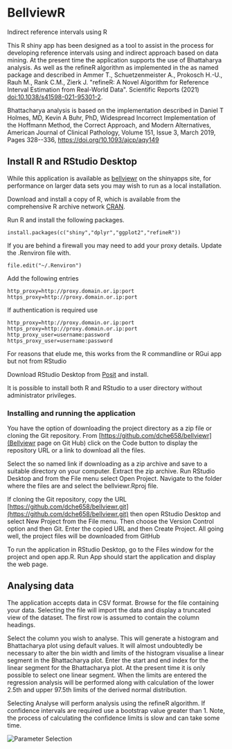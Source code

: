 # BellviewR

Indirect reference intervals using R

This R shiny app has been designed as a tool to assist in the process for
developing reference intervals using and indirect approach based on data mining.
At the present time the application supports the use of Bhattaharya analysis. As
well as the refineR algorithm as implemented in the as named package and
described in Ammer T., Schuetzenmeister A., Prokosch H.-U., Rauh M., Rank C.M.,
Zierk J. "refineR: A Novel Algorithm for Reference Interval Estimation from
Real-World Data". Scientific Reports (2021) <doi:10.1038/s41598-021-95301-2>.

Bhattacharya analysis is based on the implementation described in Daniel T
Holmes, MD, Kevin A Buhr, PhD, Widespread Incorrect Implementation of the
Hoffmann Method, the Correct Approach, and Modern Alternatives, American Journal
of Clinical Pathology, Volume 151, Issue 3, March 2019, Pages 328--336,
<https://doi.org/10.1093/ajcp/aqy149>

## Install R and RStudio Desktop

While this application is available as
[bellviewr](https://grasstree.shinyapps.io/bellviewr/) on the shinyapps site,
for performance on larger data sets you may wish to run as a local installation.

Download and install a copy of R, which is available from the comprehensive R
archive network [CRAN](https://cran.r-project.org/mirrors.html).

Run R and install the following packages.

    install.packages(c("shiny","dplyr","ggplot2","refineR"))

If you are behind a firewall you may need to add your proxy details. Update the
.Renviron file with.

    file.edit("~/.Renviron")

Add the following entries

    http_proxy=http://proxy.domain.or.ip:port
    https_proxy=http://proxy.domain.or.ip:port

If authentication is required use

    http_proxy=http://proxy.domain.or.ip:port
    https_proxy=http://proxy.domain.or.ip:port
    http_proxy_user=username:password
    https_proxy_user=username:password

For reasons that elude me, this works from the R commandline or RGui app but not
from RStudio

Download RStudio Desktop from
[Posit](https://posit.co/download/rstudio-desktop/) and install.

It is possible to install both R and RStudio to a user directory without
administrator privileges.

### Installing and running the application

You have the option of downloading the project directory as a zip file or
cloning the Git repository. From [https://github.com/dche658/bellviewr](Bellviewr page on Git Hub) click on the Code button to display
the repository URL or a link to download all the files.

Select the so named link if downloading as a zip archive and save to a suitable
directory on your computer. Extract the zip archive. Run RStudio Desktop and
from the File menu select Open Project. Navigate to the folder where the files
are and select the bellviewr.Rproj file.

If cloning the Git repository, copy the URL
[https://github.com/dche658/bellviewr.git](https://github.com/dche658/bellviewr.git)
then open RStudio Desktop and select New Project from the File menu. Then choose
the Version Control option and then Git. Enter the copied URL and then Create 
Project. All going well, the project files will be downloaded from GitHub

To run the application in RStudio Desktop, go to the Files window for the project
and open app.R. Run App should start the application and display the web page.

## Analysing data

The application accepts data in CSV format. Browse for the file containing
your data. Selecting the file will import the data and display a truncated 
view of the dataset. The first row is assumed to contain the column headings.

Select the column you wish to analyse. This will generate a histogram and 
Bhattacharya plot using default values. It will almost undoubtedly be 
necessary to alter the bin width and limits of the histogram visualise a 
linear segment in the Bhattacharya plot. Enter the start and end index for the linear segment for the Bhattacharya plot. At the present time it is only possible to select one linear segment. When the limits are entered the regression analysis will be performed along with calculation of the lower 2.5th and upper 97.5th limits of the derived normal distribution.

Selecting Analyse will perform analysis using the refineR algorithm. If
confidence intervals are required use a bootstrap value greater than 1. Note, 
the process of calculating the confidence limits is slow and can take some time.

![Parameter Selection](https://chesher.id.au/portal/images/bhattacharya/parameter-selection.png)

